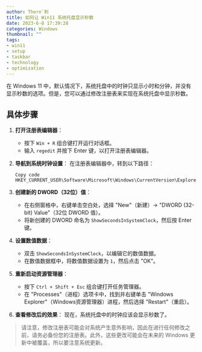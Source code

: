 ```yaml
---
author: Thorn`刺
title: 如何让 Win11 系统托盘显示秒数
date: 2023-6-8 17:39:28
categories: Windows
thumbnail: ""
tags:
- win11
- setup
- taskbar
- technology
- optimization
---
```


在 Windows 11 中，默认情况下，系统托盘中的时钟只显示小时和分钟，并没有显示秒数的选项。但是，您可以通过修改注册表来实现在系统托盘中显示秒数。

## 具体步骤

1. **打开注册表编辑器**：

   - 按下 `Win + R` 组合键打开运行对话框。
   - 输入 `regedit` 并按下 Enter 键，以打开注册表编辑器。

2. **导航到系统时钟设置**： 在注册表编辑器中，转到以下路径：

   ```
   Copy code
   HKEY_CURRENT_USER\Software\Microsoft\Windows\CurrentVersion\Explorer\Advanced
   ```

3. **创建新的 DWORD（32位）值**：

   - 在右侧窗格中，右键单击空白处，选择 "New"（新建）-> "DWORD (32-bit) Value"（32位 DWORD 值）。
   - 将新创建的 DWORD 命名为 `ShowSecondsInSystemClock`，然后按 Enter 键。

4. **设置数值数据**：

   - 双击 `ShowSecondsInSystemClock`，以编辑它的数值数据。
   - 在数值数据框中，将数值数据设置为 `1`，然后点击 "OK"。

5. **重新启动资源管理器**：

   - 按下 `Ctrl + Shift + Esc` 组合键打开任务管理器。
   - 在 "Processes"（进程）选项卡中，找到并右键单击 "Windows Explorer"（Windows资源管理器）进程，然后选择 "Restart"（重启）。

6. **查看修改后的效果**： 现在，系统托盘中的时钟应该会显示秒数了。

>请注意，修改注册表可能会对系统产生意外影响，因此在进行任何修改之前，请务必备份您的注册表。此外，这些更改可能会在未来的 Windows 更新中被覆盖，所以要注意系统更新。